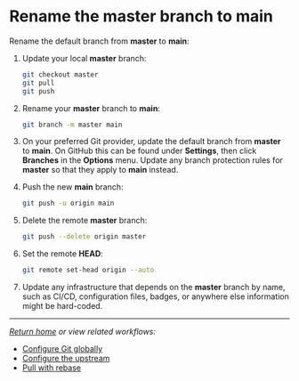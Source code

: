 # Rename the master branch to main

Rename the default branch from **master** to **main**:

1. Update your local **master** branch:

    ```bash
    git checkout master
    git pull
    git push
    ```

1. Rename your **master** branch to **main**:

    ```bash
    git branch -m master main
    ```

1. On your preferred Git provider, update the default branch from **master** to **main**. On GitHub this can be found
   under **Settings**, then click **Branches** in the **Options** menu. Update any branch protection rules for
   **master** so that they apply to **main** instead.

1. Push the new **main** branch:

    ```bash
    git push -u origin main
    ```

1. Delete the remote **master** branch:

    ```bash
    git push --delete origin master
    ```

1. Set the remote **HEAD**:

    ```bash
    git remote set-head origin --auto
    ```

1. Update any infrastructure that depends on the **master** branch by name, such as CI/CD, configuration files, badges,
   or anywhere else information might be hard-coded.

***

*[Return home](../README.md) or view related workflows:*

- [Configure Git globally](ConfigureGitGlobally.md)
- [Configure the upstream](../Forks/ConfigureTheUpstream.md)
- [Pull with rebase](../Rebase/PullWithRebase.md)
